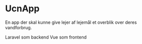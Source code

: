 # UcnApp

En app der skal kunne give lejer af lejemål et overblik over deres vandforbrug.

Laravel som backend
Vue som frontend

